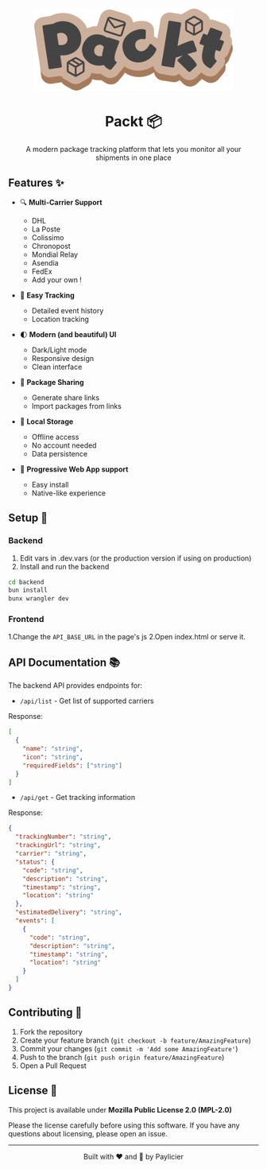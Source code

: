 <div align="center">
<br>
  <img src="https://raw.githubusercontent.com/Paylicier/Packt/refs/heads/main/frontend/logo.svg" alt="Packt Logo" width="400"/>
  
  # Packt 📦
  
  A modern package tracking platform that lets you monitor all your shipments in one place
</div>

## Features ✨

- 🔍 **Multi-Carrier Support**
  - DHL
  - La Poste
  - Colissimo
  - Chronopost
  - Mondial Relay
  - Asendia
  - FedEx
  - Add your own !
  
- 🎯 **Easy Tracking**
  - Detailed event history
  - Location tracking
  
- 🌓 **Modern (and beautiful) UI**
  - Dark/Light mode
  - Responsive design
  - Clean interface
  
- 🔗 **Package Sharing**
  - Generate share links
  - Import packages from links
  
- 💾 **Local Storage**
  - Offline access
  - No account needed
  - Data persistence

- 📱 **Progressive Web App support**
  - Easy install
  - Native-like experience

## Setup 🚀

### Backend

1. Edit vars in .dev.vars (or the production version if using on production)
2. Install and run the backend
```bash
cd backend
bun install
bunx wrangler dev
```

### Frontend
1.Change the ``API_BASE_URL`` in the page's js
2.Open index.html or serve it.

## API Documentation 📚

The backend API provides endpoints for:
- `/api/list` - Get list of supported carriers

Response:
```json
[
  {
    "name": "string",
    "icon": "string",
    "requiredFields": ["string"]
  }
]
```
- `/api/get` - Get tracking information

Response:
```json
{
  "trackingNumber": "string",
  "trackingUrl": "string",
  "carrier": "string",
  "status": {
    "code": "string",
    "description": "string",
    "timestamp": "string",
    "location": "string"
  },
  "estimatedDelivery": "string",
  "events": [
    {
      "code": "string",
      "description": "string",
      "timestamp": "string",
      "location": "string"
    }
  ]
}
```


## Contributing 🤝

1. Fork the repository
2. Create your feature branch (`git checkout -b feature/AmazingFeature`)
3. Commit your changes (`git commit -m 'Add some AmazingFeature'`)
4. Push to the branch (`git push origin feature/AmazingFeature`)
5. Open a Pull Request

## License 📄

This project is available under **Mozilla Public License 2.0 (MPL-2.0)**

Please the license carefully before using this software. If you have any questions about licensing, please open an issue.

---

<div align="center">
  Built with ❤️ and 🌊 by Paylicier
</div>
